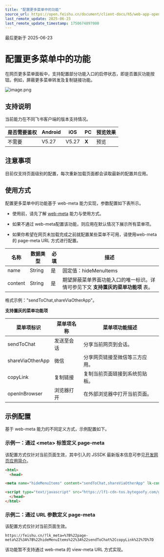 ```yaml
---
title: "配置更多菜单中的功能"
source_url: https://open.feishu.cn/document/client-docs/h5/web-app-open-ability/hidemoremenuitems
last_remote_update: 2025-06-23
last_remote_update_timestamp: 1750674897000
---
```

最后更新于 2025-06-23

# 配置更多菜单中的功能

在网页更多菜单面板中，支持配置部分功能入口的启停状态，即是否置灰功能按钮。例如，屏蔽更多菜单转发及复制链接功能。

![image.png](https://sf3-cn.feishucdn.com/obj/open-platform-opendoc/0bd284e04808eb22df5bad638ead8469_xZ6f9lMgrv.PNG?height=2436&lazyload=true&maxWidth=300&width=1125)

## 支持说明

当前能力在不同飞书客户端的版本支持情况。

是否需要鉴权 | Android | iOS | PC | 预览效果
--- | --- | --- | --- | ---
不需要 | V5.27 | V5.27 | **X** | 预览

## 注意事项

目前仅支持页面级别的配置，每次重新加载页面都会读取最新的配置并应用。

## 使用方式

配置更多菜单中的功能基于 web-meta 能力实现，参数配置如下表所示。
- 使用前，请先了解 [web-meta](https://open.feishu.cn/document/uYjL24iN/uMTMuMTMuMTM/web-app-open-ability/web-meta) 能力与使用方式。

- 如果不通过 web-meta配置该功能，则应用在默认情况下展示所有菜单项。

- 如果你希望在网页未加载完成之前就配置某些菜单不可用，请使用web-meta 的 page-meta URL 方式进行配置。 

名称 | 数据类型 | 必填 | 描述
--- | --- | --- | ---
name | String | 是 | 固定值：hideMenuItems
content | String | 是 | 期望屏蔽菜单界面功能入口的唯一标识。详情可参见下文 **支持置灰的菜单功能项** 表。  
格式示例："sendToChat,shareViaOtherApp"。

**支持置灰的菜单功能项**

菜单项标识 | 菜单项名称 | 菜单项功能描述
--- | --- | ---
sendToChat | 发送至会话 | 分享当前网页到会话。
shareViaOtherApp | 微信 | 分享网页链接至微信等三方应用。
copyLink | 复制链接 | 复制当前页面链接到系统剪贴板。
openInBrowser | 浏览器打开 | 在外部浏览器中打开当前页面。

## 示例配置

基于 web-meta 能力的不同定义方式，示例配置如下。

### 示例一：通过 \<meta\> 标签定义 page-meta

该配置方式仅针对当前页面生效，其中引入的 JSSDK 最新版本信息可参见[开发网页应用简介](https://open.feishu.cn/document/uYjL24iN/uMTMuMTMuMTM/introduction)。

```html
<html>
  <head>

<meta name="hideMenuItems" content="sendToChat,shareViaOtherApp" lk-config>

<script type="text/javascript" src="https://lf1-cdn-tos.bytegoofy.com/goofy/lark/op/h5-js-sdk-1.5.23.js"></script>
  </head>
</html>
```

### 示例二：通过 URL 参数定义 page-meta

该配置方式仅针对当前页面生效。

```
https://feishu.cn/?lk_meta=%7B%22page-meta%22%3A%7B%22hideMenuItems%22%3A%22sendToChat%2CcopyLink%22%7D%7D
```
该功能暂不支持通过 web-meta 的 view-meta URL 方式实现。
